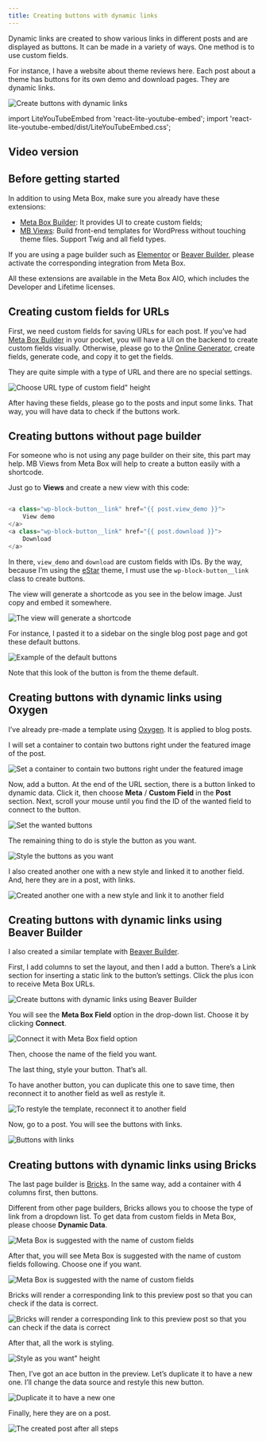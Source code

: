 ```yaml
---
title: Creating buttons with dynamic links
---
```


Dynamic links are created to show various links in different posts and are displayed as buttons. It can be made in a variety of ways. One method is to use custom fields.

For instance, I have a website about theme reviews here. Each post about a theme has buttons for its own demo and download pages. They are dynamic links.

![Create buttons with dynamic links](https://i.imgur.com/4eZDsXP.png)

import LiteYouTubeEmbed from 'react-lite-youtube-embed';
import 'react-lite-youtube-embed/dist/LiteYouTubeEmbed.css';

## Video version

<LiteYouTubeEmbed id='8sD-Lyy6-5c' />

## Before getting started

In addition to using Meta Box, make sure you already have these extensions:

* <a href="https://metabox.io/plugins/meta-box-builder/">Meta Box Builder</a>: It provides UI to create custom fields;
* <a href="https://metabox.io/plugins/mb-views/">MB Views</a>: Build front-end templates for WordPress without touching theme files. Support Twig and all field types.

If you are using a page builder such as <a href="https://metabox.io/plugins/mb-elementor-integrator/">Elementor</a> or <a href="https://metabox.io/plugins/mb-elementor-integrator/">Beaver Builder</a>, please activate the corresponding integration from Meta Box.

All these extensions are available in the Meta Box AIO, which includes the Developer and Lifetime licenses.

## Creating custom fields for URLs

First, we need custom fields for saving URLs for each post. If you’ve had <a href="https://metabox.io/plugins/meta-box-builder/">Meta Box Builder</a> in your pocket, you will have a UI on the backend to create custom fields visually. Otherwise, please go to the <a href="https://metabox.io/online-generator/">Online Generator</a>, create fields, generate code, and copy it to get the fields.

They are quite simple with a type of URL and there are no special settings.

![Choose URL type of custom field" height](https://i.imgur.com/4YxJdnE.png)

After having these fields, please go to the posts and input some links. That way, you will have data to check if the buttons work.

## Creating buttons without page builder

For someone who is not using any page builder on their site, this part may help. MB Views from Meta Box will help to create a button easily with a shortcode.

Just go to **Views** and create a new view with this code:

```php

<a class="wp-block-button__link" href="{{ post.view_demo }}">
    View demo
</a>
<a class="wp-block-button__link" href="{{ post.download }}">
    Download
</a>

```


In there, `view_demo` and `download` are custom fields with IDs. By the way, because I’m using the <a href="https://gretathemes.com/wordpress-themes/estar/">eStar</a> theme, I must use the `wp-block-button__link` class to create buttons.

The view will generate a shortcode as you see in the below image. Just copy and embed it somewhere.

![The view will generate a shortcode](https://i.imgur.com/wqfanwd.png)

For instance, I pasted it to a sidebar on the single blog post page and got these default buttons.

![Example of the default buttons](https://i.imgur.com/KbrVNak.png)

Note that this look of the button is from the theme default.

## Creating buttons with dynamic links using Oxygen

I’ve already pre-made a template using <a href="https://oxygenbuilder.com/">Oxygen</a>. It is applied to blog posts.

I will set a container to contain two buttons right under the featured image of the post.

![Set a container to contain two buttons right under the featured image](https://i.imgur.com/Vk9dVOF.png)

Now, add a button. At the end of the URL section, there is a button linked to dynamic data. Click it, then choose **Meta** / **Custom** **Field** in the **Post** section. Next, scroll your mouse until you find the ID of the wanted field to connect to the button.

![Set the wanted buttons](https://i.imgur.com/0MnXzkH.png)

The remaining thing to do is style the button as you want.

![Style the buttons as you want](https://i.imgur.com/mpf6wGt.png)

I also created another one with a new style and linked it to another field. And, here they are in a post, with links.

![Created another one with a new style and link it to another field](https://i.imgur.com/VGaSsEY.png)

## Creating buttons with dynamic links using Beaver Builder

I also created a similar template with <a href="https://www.wpbeaverbuilder.com/">Beaver Builder</a>.

First, I add columns to set the layout, and then I add a button. There’s a Link section for inserting a static link to the button’s settings. Click the plus icon to receive Meta Box URLs.

![Create buttons with dynamic links using Beaver Builder](https://i.imgur.com/STX2ztz.png)

You will see the **Meta Box Field** option in the drop-down list. Choose it by clicking **Connect**.

![Connect it with Meta Box field option](https://I.imgur.com/Y8DWp57.png)

Then, choose the name of the field you want.

The last thing, style your button. That’s all.

To have another button, you can duplicate this one to save time, then reconnect it to another field as well as restyle it.

![To restyle the template, reconnect it to another field](https://i.imgur.com/HBwcQAD.png)

Now, go to a post. You will see the buttons with links.

![Buttons with links](https://i.imgur.com/yjgAJo7.png)

## Creating buttons with dynamic links using Bricks

The last page builder is <a href="https://bricksbuilder.io/">Bricks</a>. In the same way, add a container with 4 columns first, then buttons.

Different from other page builders, Bricks allows you to choose the type of link from a dropdown list. To get data from custom fields in Meta Box, please choose **Dynamic Data**.

![Meta Box is suggested with the name of custom fields](https://i.imgur.com/8AuikQQ.png)

After that, you will see Meta Box is suggested with the name of custom fields following. Choose one if you want.

![Meta Box is suggested with the name of custom fields](https://i.imgur.com/WtMoWZg.png)

Bricks will render a corresponding link to this preview post so that you can check if the data is correct.

![Bricks will render a corresponding link to this preview post so that you can check if the data is correct](https://i.imgur.com/0OxPFAB.png)

After that, all the work is styling.

![Style as you want" height](https://i.imgur.com/7c2FqO2.png)

Then, I’ve got an ace button in the preview. Let’s duplicate it to have a new one. I’ll change the data source and restyle this new button.

![Duplicate it to have a new one](https://i.imgur.com/xA5IPOO.png)

Finally, here they are on a post.

![The created post after all steps](https://i.imgur.com/1m0k62M.png)
